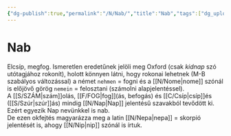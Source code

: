 ```yaml
---
{"dg-publish":true,"permalink":"/N/Nab/","title":"Nab","tags":["dg_uploaded"],"created":"2023-10-25T05:00","updated":"2023-11-02T04:36"}
---
```



# Nab

Elcsíp, megfog. Ismeretlen eredetűnek jelöli meg Oxford (csak *kidnap* szó utótagjához rokonít), holott könnyen látni, hogy rokonai lehetnek (M-B szabályos változással) a német `nehmen` = fogni és a [[N/Nome\|nome]] szónál is előjövő görög `nemein` = felosztani (számolni alapjelentéssel).  
A [[S/SZÁM\|szám]]olás, [[F/FOG\|fog]]\(ás, befogás) és [[C/Csíp\|csíp]]és ([[S/Szúr\|szúr]]ás) mindig [[N/Nap\|Nap]] jelentésű szavakból tevődött ki. Ezért egyezik Nap nevünkkel is nab.  
De ezen okfejtés magyarázza meg a latin [[N/Nepa\|nepa]] = skorpió jelentését is, ahogy [[N/Nip\|nip]] szónál is írtuk.  
